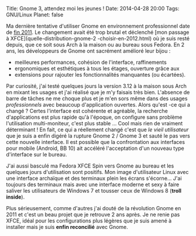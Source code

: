 Title: Gnome 3, attendez moi les jeunes !
Date: 2014-04-28 20:00
Tags: GNU/Linux
Planet: false

Ma dernière tentative d'utiliser Gnome en environnement professionnel date de
[fin 2011](gnome-3-pour-un-usage-professionnel.html). Le changement avait été
trop brutal et déclenché [mon passage à XFCE](quelle-distribution-gnome-2
-choisir-en-2012.html) où je suis resté depuis, que ce soit sous Arch à la
maison ou au bureau sous Fedora. En 2 ans, les développeurs de Gnome ont
sacrément amélioré leur bijou : 

-    meilleures performances,  cohésion de l'interface,  raffinements
-    ergonomiques et esthétiques à tous les étages, ouverture grâce aux
-    extensions pour rajouter les fonctionnalités manquantes (ou écartées).

Par curiosité, j'ai testé quelques jours la version 3.12 à la
maison sous Arch en mixant les usages et j'ai réalisé que je m'y faisais très
bien. L'absence de barre de tâches ne me choque plus et je m'en sors même dans
des usages *professionnels* avec beaucoup d'application ouvertes. Alors qu'est
-ce qui a changé ? Certes l'interface est cohérente et agréable, la recherche
d'applications est plus rapide qu'à l'époque, on configure sans problème
l'utilisation multi-moniteur, c'est plus stable ... Cool mais rien de vraiment
déterminant ! En fait, ce qui a réellement changé c'est que *le vieil
utilisateur* que je suis a enfin digéré la rupture Gnome 2 / Gnome 3 et sauté
le pas vers cette nouvelle interface. Il est possible que la confrontation aux
interfaces pour mobile (Android, BB 10) ait accéléré l'acceptation d'un
nouveau type d'interface sur le bureau.

J'ai aussi basculé ma Fedora XFCE Spin vers Gnome au bureau et les quelques
jours d'utilisation sont positifs. Mon image d'utilisateur Linux avec une
interface archaïque et des terminaux plein les écrans s'écorne... J'ai
toujours des terminaux mais avec une interface moderne et sexy à faire saliver
les utilisateurs de Windows 7 et tousser ceux de Windows 8
(**troll inside**). 

Plus sérieusement, comme d'autres j'ai douté de la
révolution Gnome en 2011 et c'est un beau projet que je retrouve 2 ans après.
Je ne renie pas XFCE, idéal pour les configurations plus légères que je suis
amené à installer mais je suis **enfin reconcilié** avec Gnome.

